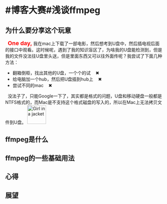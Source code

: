 # #博客大赛#浅谈ffmpeg

## 为什么要分享这个玩意
&nbsp;&nbsp;<font size=4 color=red>**One day,**</font> 我在mac上下载了一部电影，然后想考到U盘中，然后插电视后面的接口中观看。这时候呢，遇到了我的知识盲区了，为啥我的U盘能检测到，但是我的文件没法往U盘里头送，但是里面东西又可以往外面传呢？我尝试了下面几种方法：
* 翻箱倒柜，找出其他的U盘，一个个的试&nbsp;&nbsp;&nbsp;&nbsp;&#10006;
* 给电脑加一个hub，然后把U盘插到hub上&nbsp;&nbsp;&nbsp;&nbsp;&#10006; 
* 尝试不同的mac&nbsp;&nbsp;&nbsp;&nbsp;&#10006;

&nbsp;&nbsp;没法子了，只能Google一下了，其实都是格式的问题，U盘和移动硬盘一般都是NTFS格式的，而Mac是不支持这个格式磁盘的写入的，所以在Mac上无法拷贝文件到U盘。
<img src="https://user-images.githubusercontent.com/6279298/211694505-dac30b23-e055-4201-85c5-54c09544cb95.png" alt="Girl in a jacket" width="60" height="60">


## ffmpeg是什么

## ffmpeg的一些基础用法

## 心得

## 展望